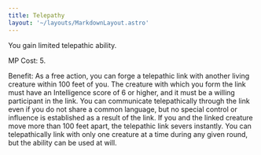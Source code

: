 ```yaml
---
title: Telepathy
layout: '~/layouts/MarkdownLayout.astro'
---
```

You gain limited telepathic ability.

MP Cost: 5.

Benefit: As a free action, you can forge a telepathic link with another living
creature within 100 feet of you. The creature with which you form the link
must have an Intelligence score of 6 or higher, and it must be a willing
participant in the link. You can communicate telepathically through the link
even if you do not share a common language, but no special control or
influence is established as a result of the link. If you and the linked
creature move more than 100 feet apart, the telepathic link severs instantly.
You can telepathically link with only one creature at a time during any given
round, but the ability can be used at will.

